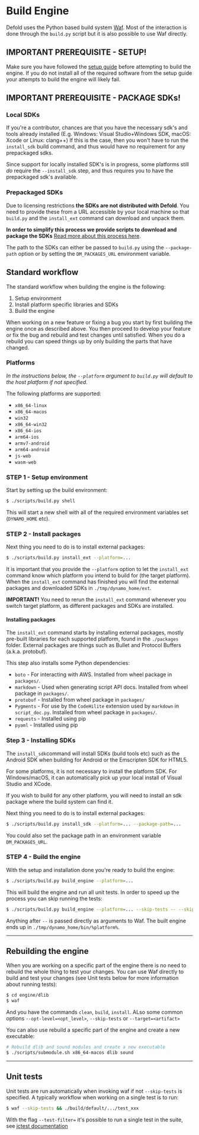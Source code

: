 # Build Engine

Defold uses the Python based build system [Waf](https://waf.io/). Most of the interaction is done through the `build.py` script but it is also possible to use Waf directly.

## IMPORTANT PREREQUISITE - SETUP!

Make sure you have followed the [setup guide](/README_SETUP.md) before attempting to build the engine. If you do not install all of the required software from the setup guide your attempts to build the engine will likely fail.

## IMPORTANT PREREQUISITE - PACKAGE SDKs!

### Local SDKs
If you're a contributor, chances are that you have the necessary sdk's and tools already installed (E.g. Windows: Visual Studio+Windows SDK, macOS: Xcode or Linux: clang++)
If this is the case, then you won't have to run the `install_sdk` build command, and thus would have no requirement for any prepackaged sdks.

Since support for locally installed SDK's is in progress, some platforms still _do_ require the `--install_sdk` step, and thus requires you to have the prepackaged sdk's available.

### Prepackaged SDKs

Due to licensing restrictions **the SDKs are not distributed with Defold**. You need to provide these from a URL accessible by your local machine so that `build.py` and the `install_ext` command can download and unpack them.

__In order to simplify this process we provide scripts to download and package the SDKs__ [Read more about this process here](/scripts/package/README.md).

The path to the SDKs can either be passed to `build.py` using the `--package-path` option or by setting the `DM_PACKAGES_URL` environment variable.

## Standard workflow

The standard workflow when building the engine is the following:

1. Setup environment
2. Install platform specific libraries and SDKs
3. Build the engine

When working on a new feature or fixing a bug you start by first building the engine once as described above. You then proceed to develop your feature or fix the bug and rebuild and test changes until satisfied. When you do a rebuild you can speed things up by only building the parts that have changed.


### Platforms

*In the instructions below, the `--platform` argument to `build.py` will default to the host platform if not specified.*

The following platforms are supported:

* `x86_64-linux`
* `x86_64-macos`
* `win32`
* `x86_64-win32`
* `x86_64-ios`
* `arm64-ios`
* `armv7-android`
* `arm64-android`
* `js-web`
* `wasm-web`

### STEP 1 - Setup environment

Start by setting up the build environment:

```sh
$ ./scripts/build.py shell
```

This will start a new shell with all of the required environment variables set (`DYNAMO_HOME` etc).

### STEP 2 - Install packages

Next thing you need to do is to install external packages:

```sh
$ ./scripts/build.py install_ext --platform=...
```

It is important that you provide the `--platform` option to let the `install_ext` command know which platform you intend to build for (the target platform). When the `install_ext` command has finished you will find the external packages and downloaded SDKs in `./tmp/dynamo_home/ext`.

**IMPORTANT!**
You need to rerun the `install_ext` command whenever you switch target platform, as different packages and SDKs are installed.

#### Installing packages
The `install_ext` command starts by installing external packages, mostly pre-built libraries for each supported platform, found in the `./packages` folder. External packages are things such as Bullet and Protocol Buffers (a.k.a. protobuf).

This step also installs some Python dependencies:

* `boto` - For interacting with AWS. Installed from wheel package in `packages/`.
* `markdown` - Used when generating script API docs. Installed from wheel package in `packages/`.
* `protobuf` - Installed from wheel package in `packages/`
* `Pygments` - For use by the `CodeHilite` extension used by `markdown` in `script_doc.py`. Installed from wheel package in `packages/`.
* `requests` - Installed using pip
* `pyaml` - Installed using pip

### Step 3 - Installing SDKs

The `install_sdk`command will install SDKs (build tools etc) such as the Android SDK when building for Android or the Emscripten SDK for HTML5.

For some platforms, it is not necessary to install the platform SDK.
For Windows/macOS, it can automatically pick up your local install of Visual Studio and XCode.

If you wish to build for any other platform, you will need to install an sdk package where the build system can find it.

Next thing you need to do is to install external packages:

```sh
$ ./scripts/build.py install_sdk --platform=... --package-path=...
```

You could also set the package path in an environment variable `DM_PACKAGES_URL`.

### STEP 4 - Build the engine

With the setup and installation done you're ready to build the engine:

```sh
$ ./scripts/build.py build_engine --platform=...
```

This will build the engine and run all unit tests. In order to speed up the process you can skip running the tests:

```sh
$ ./scripts/build.py build_engine --platform=... --skip-tests -- --skip-build-tests
```

Anything after `--` is passed directly as arguments to Waf. The built engine ends up in `./tmp/dynamo_home/bin/%platform%`.

---

## Rebuilding the engine

When you are working on a specific part of the engine there is no need to rebuild the whole thing to test your changes. You can use Waf directly to build and test your changes (see Unit tests below for more information about running tests):

```sh
$ cd engine/dlib
$ waf
```

And you have the commands `clean`,  `build`, `install`.
ALso some common options `--opt-level=<opt_level>`, `--skip-tests` or `--target=<artifact>`

You can also use rebuild a specific part of the engine and create a new executable:

```sh
# Rebuild dlib and sound modules and create a new executable
$ ./scripts/submodule.sh x86_64-macos dlib sound
```

---

## Unit tests

Unit tests are run automatically when invoking waf if not `--skip-tests` is specified. A typically workflow when working on a single test is to run:

```sh
$ waf --skip-tests && ./build/default/.../test_xxx
```

With the flag `--test-filter=` it's possible to run a single test in the suite, see [jctest documentation](https://jcash.github.io/jctest/api/03-runtime/#command-line-options)
